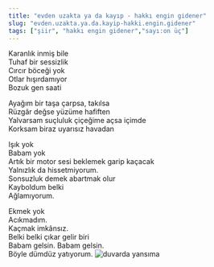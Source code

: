 ```yaml
---
title: "evden uzakta ya da kayıp - hakkı engin gidener"
slug: "evden.uzakta.ya.da.kayip-hakki.engin.gidener"
tags: ["şiir", "hakkı engin gidener","sayı:on üç"]
---
```

Karanlık inmiş bile  
Tuhaf bir sessizlik\
Cırcır böceği yok\
Otlar hışırdamıyor\
Bozuk gen saati

Ayağım bir taşa çarpsa, takılsa\
Rüzgâr değse yüzüme hafiften\
Yalvarsam suçluluk çiçeğime açsa içimde\
Korksam biraz uyarısız havadan

Işık yok\
Babam yok\
Artık bir motor sesi beklemek garip kaçacak\
Yalnızlık da hissetmiyorum.\
Sonsuzluk demek abartmak olur\
Kayboldum belki\
Ağlamıyorum.

Ekmek yok\
Acıkmadım.\
Kaçmak imkânsız.\
Belki belki çıkar gelir biri\
Babam gelsin. Babam gelsin.\
Böyle dümdüz yatıyorum.
![duvarda yansıma](/img/13.17.jpg)